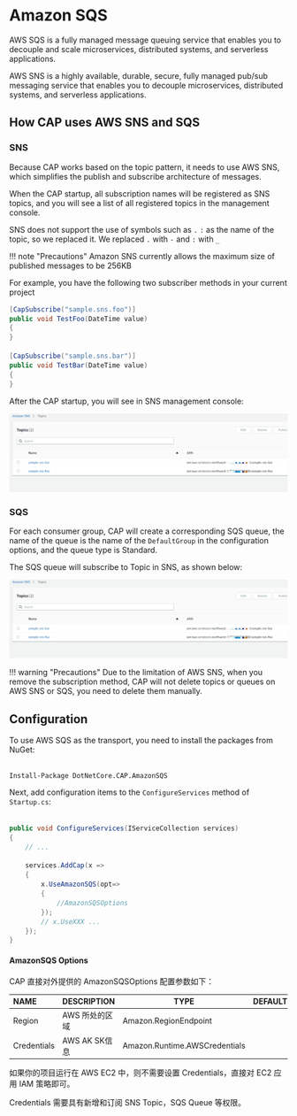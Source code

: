 # Amazon SQS

AWS SQS is a fully managed message queuing service that enables you to decouple and scale microservices, distributed systems, and serverless applications.

AWS SNS is a highly available, durable, secure, fully managed pub/sub messaging service that enables you to decouple microservices, distributed systems, and serverless applications.

## How CAP uses AWS SNS and SQS

### SNS

Because CAP works based on the topic pattern, it needs to use AWS SNS, which simplifies the publish and subscribe architecture of messages.

When the CAP startup, all subscription names will be registered as SNS topics, and you will see a list of all registered topics in the management console.

SNS does not support the use of symbols such as `.` `:` as the name of the topic, so we replaced it. We replaced `.` with `-` and `:` with `_`

!!! note "Precautions"
    Amazon SNS currently allows the maximum size of published messages to be 256KB

For example, you have the following two subscriber methods in your current project

```C#
[CapSubscribe("sample.sns.foo")]
public void TestFoo(DateTime value)
{
}

[CapSubscribe("sample.sns.bar")]
public void TestBar(DateTime value)
{
}
```
After the CAP startup, you will see in SNS management console:

![img](/img/aws-sns-demo.png)

### SQS

For each consumer group, CAP will create a corresponding SQS queue, the name of the queue is the name of the `DefaultGroup` in the configuration options, and the queue type is Standard.

The SQS queue will subscribe to Topic in SNS, as shown below:

![img](/img/aws-sns-demo.png)

!!! warning "Precautions"
    Due to the limitation of AWS SNS, when you remove the subscription method, CAP will not delete topics or queues on AWS SNS or SQS, you need to delete them manually.


## Configuration

To use AWS SQS as the transport, you need to install the packages from NuGet:

```shell

Install-Package DotNetCore.CAP.AmazonSQS

```

Next, add configuration items to the `ConfigureServices` method of `Startup.cs`:

```csharp

public void ConfigureServices(IServiceCollection services)
{
    // ...

    services.AddCap(x =>
    {
        x.UseAmazonSQS(opt=>
        {
            //AmazonSQSOptions
        });
        // x.UseXXX ...
    });
}

```

#### AmazonSQS Options

CAP 直接对外提供的 AmazonSQSOptions 配置参数如下：

NAME | DESCRIPTION | TYPE | DEFAULT
:---|:---|---|:---
Region | AWS 所处的区域 | Amazon.RegionEndpoint | 
Credentials | AWS AK SK信息 | Amazon.Runtime.AWSCredentials | 

如果你的项目运行在 AWS EC2 中，则不需要设置 Credentials，直接对 EC2 应用 IAM 策略即可。

Credentials 需要具有新增和订阅 SNS Topic，SQS Queue 等权限。